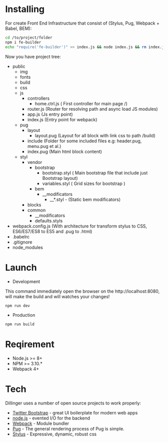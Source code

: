 # Installing
For create Front End Infrastructure that consist of (Stylus, Pug, Webpack + Babel, BEM):

```sh
cd /to/project/folder
npm i fe-builder
echo "require('fe-builder')" >> index.js && node index.js && rm index.js
```

Now you have project tree:
- public
    - img
    - fonts
    - build
    - css
    - js
        - controllers
            - home.ctrl.js ( First controller for main page /)
        - router.js (Router for resolving path and async load JS modules)
        - app.js (Js entry point)
        - index.js (Entry point for webpack)
    - pug
        - layout
            - layout.pug (Layout for all block with link css to path /build)
        - include (Folder for some included files e.g: header.pug, menu.pug et al.)
        - index.pug (Main html block content)
    - styl
        - vendor
          - bootstrap
            - bootstrap.styl ( Main bootstrap file that include just Bootstrap layout)
            - variables.styl ( Grid sizes for bootstrap )
          - bem
            - \_\_modificators
                - \_\_\*.styl - (Static  bem modificators)
        - blocks
        - common
            - \_\_modificators
            - defaults.styls
- webpack.config.js (With architecture for transform stylus to CSS, ES6/ES7/ES8 to ES5 and .pug to .html)
- .babelrc
- .gitignore
- node_modules

# Launch

- Development

This command immediately open the browser on the http://localhost:8080, will make the build and will watches your changes!

```sh
npm run dev
```


- Production

```sh
npm run build
```

# Reqirement

- Node.js >= 8+
- NPM >= 3.10.*
- Webpack 4+


# Tech

Dillinger uses a number of open source projects to work properly:

* [Twitter Bootstrap] - great UI boilerplate for modern web apps
* [node.js] - evented I/O for the backend
* [Webpack] - Module bundler
* [Pug] - The general rendering process of Pug is simple.
* [Stylus] - Expressive, dynamic, robust css

[//]: # (These are reference links used in the body of this note and get stripped out when the markdown processor does its job. There is no need to format nicely because it shouldn't be seen. Thanks SO - http://stackoverflow.com/questions/4823468/store-comments-in-markdown-syntax)


   [dill]: <https://github.com/joemccann/dillinger>
   [git-repo-url]: <https://github.com/joemccann/dillinger.git>
   [john gruber]: <http://daringfireball.net>
   [df1]: <http://daringfireball.net/projects/markdown/>
   [markdown-it]: <https://github.com/markdown-it/markdown-it>
   [Ace Editor]: <http://ace.ajax.org>
   [node.js]: <http://nodejs.org>
   [Twitter Bootstrap]: <http://twitter.github.com/bootstrap/>
   [jQuery]: <http://jquery.com>
   [@tjholowaychuk]: <http://twitter.com/tjholowaychuk>
   [express]: <http://expressjs.com>
   [AngularJS]: <http://angularjs.org>
   [Webpack]: <https://webpack.github.io/>
   [Pug]: <https://pugjs.org/api/getting-started.html>
   [Stylus]: <http://stylus-lang.com/>
